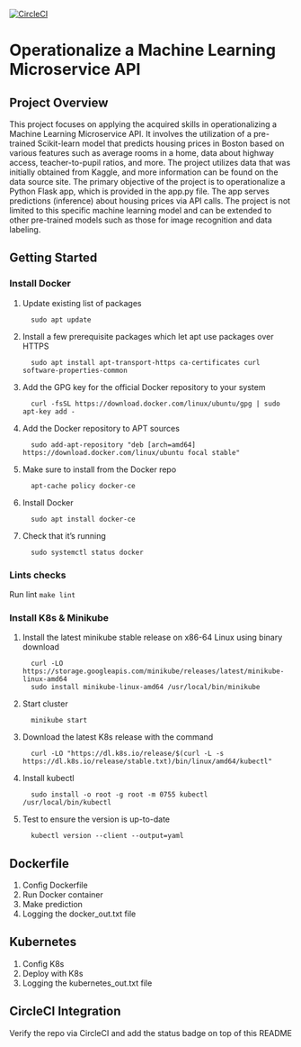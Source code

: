 [![CircleCI](https://dl.circleci.com/status-badge/img/gh/COMActw/project-ml-microservice-kubernetes/tree/master.svg?style=svg)](https://dl.circleci.com/status-badge/redirect/gh/COMActw/project-ml-microservice-kubernetes/tree/master)

# Operationalize a Machine Learning Microservice API

## Project Overview
  This project focuses on applying the acquired skills in operationalizing a Machine Learning Microservice API. It involves the utilization of a pre-trained Scikit-learn model that predicts housing prices in Boston based on various features such as average rooms in a home, data about highway access, teacher-to-pupil ratios, and more. The project utilizes data that was initially obtained from Kaggle, and more information can be found on the data source site. The primary objective of the project is to operationalize a Python Flask app, which is provided in the app.py file. The app serves predictions (inference) about housing prices via API calls. The project is not limited to this specific machine learning model and can be extended to other pre-trained models such as those for image recognition and data labeling.
## Getting Started
### Install Docker

 1. Update existing list of packages
    ```
      sudo apt update
    ```
 2. Install a few prerequisite packages which let apt use packages over HTTPS
    ```
      sudo apt install apt-transport-https ca-certificates curl software-properties-common
    ```
 3. Add the GPG key for the official Docker repository to your system
    ```
      curl -fsSL https://download.docker.com/linux/ubuntu/gpg | sudo apt-key add -
    ```
 4. Add the Docker repository to APT sources
    ```
      sudo add-apt-repository "deb [arch=amd64] https://download.docker.com/linux/ubuntu focal stable"
    ```
 5. Make sure to install from the Docker repo
    ```
      apt-cache policy docker-ce
    ```
 6. Install Docker
    ```
      sudo apt install docker-ce
    ```
 7. Check that it’s running
    ```
      sudo systemctl status docker
    ```

### Lints checks
  Run lint `make lint`

### Install K8s & Minikube
 1. Install the latest minikube stable release on x86-64 Linux using binary download
    ```
      curl -LO https://storage.googleapis.com/minikube/releases/latest/minikube-linux-amd64
      sudo install minikube-linux-amd64 /usr/local/bin/minikube
    ```
 2. Start cluster
    ```
      minikube start
    ```
 3. Download the latest K8s release with the command
    ```
      curl -LO "https://dl.k8s.io/release/$(curl -L -s https://dl.k8s.io/release/stable.txt)/bin/linux/amd64/kubectl"
    ```
 4. Install kubectl
    ```
      sudo install -o root -g root -m 0755 kubectl /usr/local/bin/kubectl
    ```
 5. Test to ensure the version is up-to-date
    ```
      kubectl version --client --output=yaml
    ```

## Dockerfile

 1. Config Dockerfile
 2. Run Docker container
 3. Make prediction 
 3. Logging the docker_out.txt file

## Kubernetes

 1. Config K8s
 2. Deploy with K8s
 3. Logging the kubernetes_out.txt file

## CircleCI Integration
 Verify the repo via CircleCI and add the status badge on top of this README
